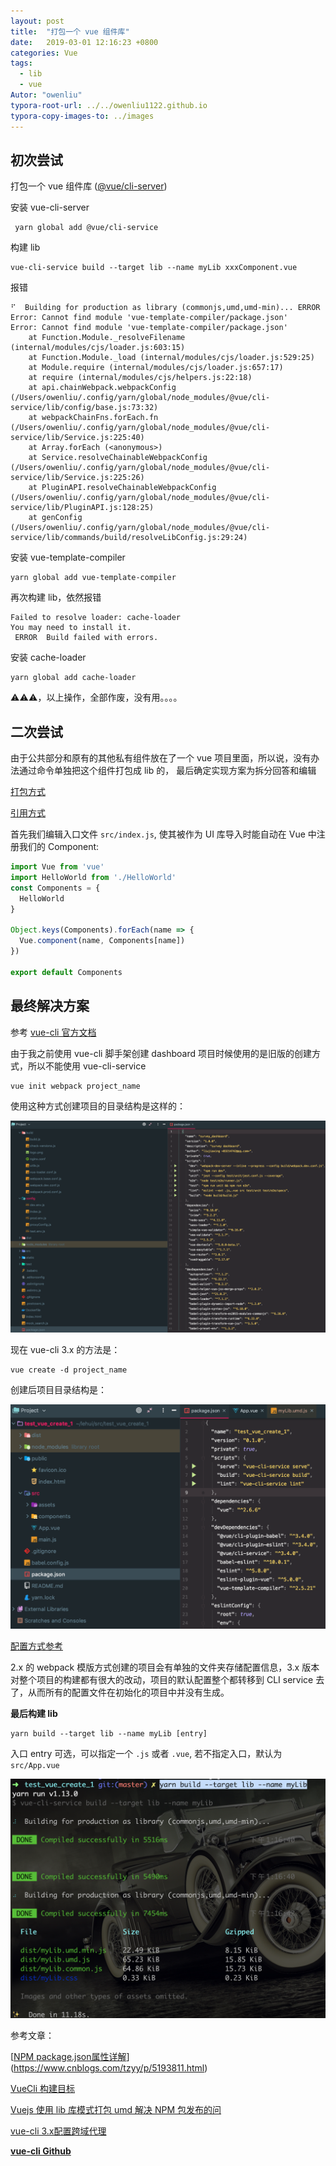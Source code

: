 ```yaml
---
layout: post
title:  "打包一个 vue 组件库"
date:   2019-03-01 12:16:23 +0800
categories: Vue
tags: 
  - lib
  - vue
Autor: "owenliu"
typora-root-url: ../../owenliu1122.github.io
typora-copy-images-to: ../images
---
```




## 初次尝试

打包一个 vue 组件库 ([@vue/cli-server](https://cli.vuejs.org/zh/guide/build-targets.html#%E5%BA%93))

安装 vue-cli-server
``` shell
 yarn global add @vue/cli-service
```

构建 lib
```
vue-cli-service build --target lib --name myLib xxxComponent.vue
```


报错
```
⠋  Building for production as library (commonjs,umd,umd-min)... ERROR  Error: Cannot find module 'vue-template-compiler/package.json'
Error: Cannot find module 'vue-template-compiler/package.json'
    at Function.Module._resolveFilename (internal/modules/cjs/loader.js:603:15)
    at Function.Module._load (internal/modules/cjs/loader.js:529:25)
    at Module.require (internal/modules/cjs/loader.js:657:17)
    at require (internal/modules/cjs/helpers.js:22:18)
    at api.chainWebpack.webpackConfig (/Users/owenliu/.config/yarn/global/node_modules/@vue/cli-service/lib/config/base.js:73:32)
    at webpackChainFns.forEach.fn (/Users/owenliu/.config/yarn/global/node_modules/@vue/cli-service/lib/Service.js:225:40)
    at Array.forEach (<anonymous>)
    at Service.resolveChainableWebpackConfig (/Users/owenliu/.config/yarn/global/node_modules/@vue/cli-service/lib/Service.js:225:26)
    at PluginAPI.resolveChainableWebpackConfig (/Users/owenliu/.config/yarn/global/node_modules/@vue/cli-service/lib/PluginAPI.js:128:25)
    at genConfig (/Users/owenliu/.config/yarn/global/node_modules/@vue/cli-service/lib/commands/build/resolveLibConfig.js:29:24)

```

安装 vue-template-compiler

``` shell
yarn global add vue-template-compiler 
```

再次构建 lib，依然报错

```
Failed to resolve loader: cache-loader
You may need to install it.
 ERROR  Build failed with errors.
```

安装 cache-loader

``` shell
yarn global add cache-loader
```

⚠️⚠️⚠️，以上操作，全部作废，没有用。。。。

## 二次尝试

由于公共部分和原有的其他私有组件放在了一个 vue 项目里面，所以说，没有办法通过命令单独把这个组件打包成 lib 的， 最后确定实现方案为拆分回答和编辑

[打包方式](https://blog.csdn.net/qq_41387882/article/details/82775705)

[引用方式](https://blog.csdn.net/milugloomy/article/details/84635717)



首先我们编辑入口文件 `src/index.js`, 使其被作为 UI 库导入时能自动在 Vue 中注册我们的 Component:

``` javascript
import Vue from 'vue'
import HelloWorld from './HelloWorld'
const Components = {
  HelloWorld
}

Object.keys(Components).forEach(name => {
  Vue.component(name, Components[name])
})

export default Components

```



## 最终解决方案

参考 [vue-cli 官方文档](https://cli.vuejs.org/zh/guide/creating-a-project.html#vue-create)

由于我之前使用 vue-cli 脚手架创建 dashboard 项目时候使用的是旧版的创建方式，所以不能使用 vue-cli-service

``` shell
vue init webpack project_name
```

使用这种方式创建项目的目录结构是这样的：

![image-20190304132801452](/images/image-20190304132801452.png)



现在 vue-cli 3.x 的方法是：

``` shell
vue create -d project_name
```

创建后项目目录结构是：

![image-20190304133049717](/images/image-20190304133049717.png)

[配置方式参考](https://cli.vuejs.org/zh/guide/webpack.html#webpack-%E7%9B%B8%E5%85%B3)

2.x 的 webpack 模版方式创建的项目会有单独的文件夹存储配置信息，3.x 版本对整个项目的构建都有很大的改动，项目的默认配置整个都转移到 CLI service 去了，从而所有的配置文件在初始化的项目中并没有生成。

**最后构建 lib**

``` shell
yarn build --target lib --name myLib [entry]
```

入口 entry 可选，可以指定一个 `.js` 或者 `.vue`, 若不指定入口，默认为 `src/App.vue`

![image-20190304134559697](/images/image-20190304134559697.png)

参考文章：

[[NPM package.json属性详解](https://www.cnblogs.com/tzyy/p/5193811.html)](https://www.cnblogs.com/tzyy/p/5193811.html)

[VueCli 构建目标](https://cli.vuejs.org/zh/guide/build-targets.html#%E5%BA%93)

[Vuejs 使用 lib 库模式打包 umd 解决 NPM 包发布的问](https://www.cnblogs.com/evenyao/archive/2019/01/02/10208155.html)

[vue-cli 3.x配置跨域代理](https://segmentfault.com/a/1190000014474361)

[**vue-cli Github** ](https://github.com/vuejs/vue-cli/blob/dev/docs/zh/README.md)

